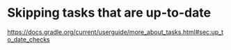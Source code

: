 # Skipping tasks that are up-to-date

<https://docs.gradle.org/current/userguide/more_about_tasks.html#sec:up_to_date_checks>
